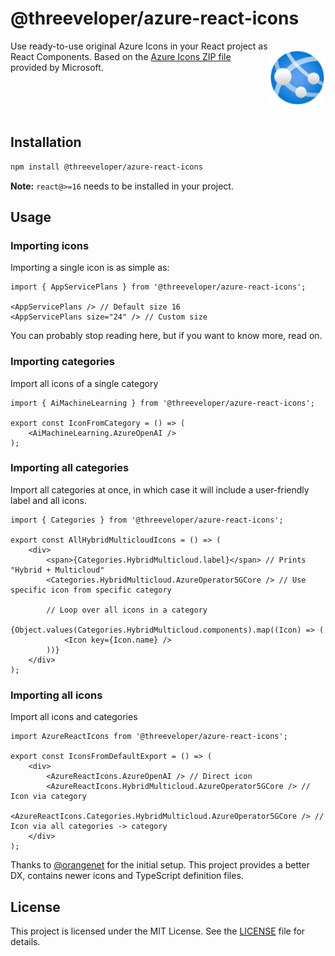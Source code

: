 # @threeveloper/azure-react-icons

<div style="display: flex;">
<span>Use ready-to-use original Azure Icons in your React project as React Components.
Based on the <a href="https://learn.microsoft.com/en-us/azure/architecture/icons/">Azure Icons ZIP file</a> provided by Microsoft.</span>

![](icon.svg)
</div>

## Installation 

```bash
npm install @threeveloper/azure-react-icons
```

**Note:** `react@>=16` needs to be installed in your project.

## Usage

### Importing icons

Importing a single icon is as simple as:

```tsx
import { AppServicePlans } from '@threeveloper/azure-react-icons';

<AppServicePlans /> // Default size 16    
<AppServicePlans size="24" /> // Custom size
```

You can probably stop reading here, but if you want to know more, read on.


### Importing categories

Import all icons of a single category

```tsx
import { AiMachineLearning } from '@threeveloper/azure-react-icons';

export const IconFromCategory = () => (
    <AiMachineLearning.AzureOpenAI />
);
```

### Importing all categories

Import all categories at once, in which case it will include a user-friendly label and all icons.

```tsx
import { Categories } from '@threeveloper/azure-react-icons';

export const AllHybridMulticloudIcons = () => (
    <div>
        <span>{Categories.HybridMulticloud.label}</span> // Prints "Hybrid + Multicloud"
        <Categories.HybridMulticloud.AzureOperator5GCore /> // Use specific icon from specific category

        // Loop over all icons in a category
        {Object.values(Categories.HybridMulticloud.components).map((Icon) => (
            <Icon key={Icon.name} />
        ))}
    </div>
);
```

### Importing all icons

Import all icons and categories

```tsx
import AzureReactIcons from '@threeveloper/azure-react-icons';

export const IconsFromDefaultExport = () => (
    <div>
        <AzureReactIcons.AzureOpenAI /> // Direct icon
        <AzureReactIcons.HybridMulticloud.AzureOperator5GCore /> // Icon via category
        <AzureReactIcons.Categories.HybridMulticloud.AzureOperator5GCore /> // Icon via all categories -> category
    </div>
);
```

Thanks to [@orangenet](https://github.com/orangenet/azure-react-icons/tree/master) for the initial setup. This project provides a better DX, contains newer icons and TypeScript definition files.

## License

This project is licensed under the MIT License. See the [LICENSE](LICENSE) file for details.
